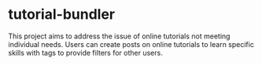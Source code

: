 # tutorial-bundler
This project aims to address the issue of online tutorials not meeting individual needs. Users can create posts on online tutorials to learn specific skills with tags to provide filters for other users.
